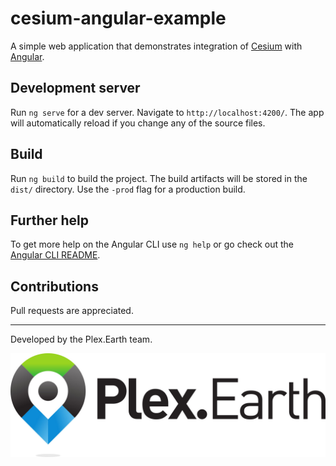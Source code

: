 # cesium-angular-example

A simple web application that demonstrates integration of [Cesium](https://cesiumjs.org/) with [Angular](https://angular.io/).

## Development server

Run `ng serve` for a dev server. Navigate to `http://localhost:4200/`. The app will automatically reload if you change any of the source files.

## Build

Run `ng build` to build the project. The build artifacts will be stored in the `dist/` directory. Use the `-prod` flag for a production build.

## Further help

To get more help on the Angular CLI use `ng help` or go check out the [Angular CLI README](https://github.com/angular/angular-cli/blob/master/README.md).

## Contributions

Pull requests are appreciated.

---

Developed by the Plex.Earth team.

<a href="https://plexearth.com/"><img alt="Plex.Earth" src="plexscape.jpg" /></a>
